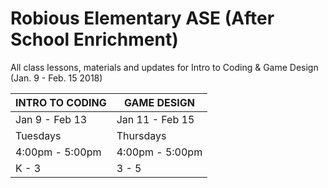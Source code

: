 # Robious Elementary ASE (After School Enrichment)  

All class lessons, materials and updates for Intro to Coding &amp; Game Design (Jan. 9 - Feb. 15 2018)  

<center>  


| INTRO TO CODING    | GAME DESIGN      |
|--------------------|------------------|
| Jan 9 - Feb 13     | Jan 11 - Feb 15  |
| Tuesdays           | Thursdays        |
| 4:00pm - 5:00pm    | 4:00pm - 5:00pm  |
| K - 3              | 3 - 5            |  

</center>  

